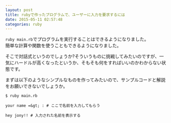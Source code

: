 ```yaml
---
layout: post
title: rubyで作ったプログラムで、ユーザーに入力を要求するには
date: 2015-05-11 02:57:48
categories: ruby
---
```

<p><code>ruby main.rb</code>でプログラムを実行することはできるようになりました。<br>
簡単な計算や関数を使うこともできるようになりました。</p>

<p>そこで対話式というのでしょうか?そういうものに挑戦してみたいのですが、一気にハードルが高くなったというか、そもそも何をすればいいのかわからない状態です。</p>

<p>まずは以下のようなシンプルなものを作ってみたいので、サンプルコードと解説をお願いできないでしょうか。</p>

```
$ ruby main.rb

your name =&gt; : # ここで名前を入力してもらう

hey jony!! # 入力された名前を表示する
```
